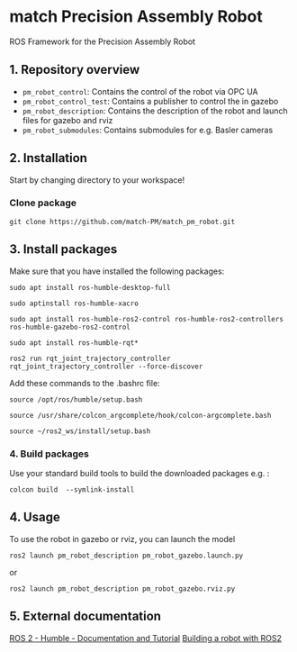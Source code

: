 # match Precision Assembly Robot 
ROS Framework for the Precision Assembly Robot
## 1. Repository overview
* `pm_robot_control`: Contains the control of the robot via OPC UA
* `pm_robot_control_test`: Contains a publisher to control the in gazebo
* `pm_robot_description`: Contains the description of the robot and launch files for gazebo and rviz
* `pm_robot_submodules`: Contains submodules for e.g. Basler cameras


## 2. Installation 
Start by changing directory to your workspace!

### Clone package
```
git clone https://github.com/match-PM/match_pm_robot.git
```
## 3. Install packages
Make sure that you have installed the following packages:

```
sudo apt install ros-humble-desktop-full
```
```
sudo aptinstall ros-humble-xacro
```
```
sudo apt install ros-humble-ros2-control ros-humble-ros2-controllers ros-humble-gazebo-ros2-control
```
```
sudo apt install ros-humble-rqt*
```
```
ros2 run rqt_joint_trajectory_controller rqt_joint_trajectory_controller --force-discover
```
Add these commands to the .bashrc file: 
```
source /opt/ros/humble/setup.bash
```
```
source /usr/share/colcon_argcomplete/hook/colcon-argcomplete.bash
```
```
source ~/ros2_ws/install/setup.bash
```

### 4. Build packages
Use your standard build tools to build the downloaded packages e.g. : 
```
colcon build  --symlink-install
```


## 4. Usage
To use the robot in gazebo or rviz, you can launch the model

```
ros2 launch pm_robot_description pm_robot_gazebo.launch.py 
```
or
```
ros2 launch pm_robot_description pm_robot_gazebo.rviz.py 
```

## 5. External documentation
[ROS 2 - Humble - Documentation and Tutorial](https://docs.ros.org/en/humble/Tutorials/Beginner-Client-Libraries/Colcon-Tutorial.html)
[Building a robot with ROS2](https://www.youtube.com/@ArticulatedRobotics/playlists)


